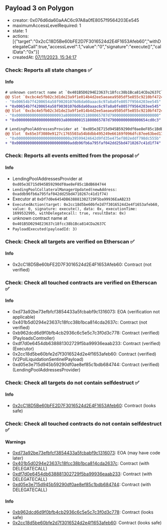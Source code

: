 ## Payload 3 on Polygon

- creator: 0x076d6da60aAAC6c97A8a0fE8057f9564203Ee545
- maximumAccessLevelRequired: 1
- state: 1
- actions: [{"target":"0x2cC18D5Be60bFE2D7F3016524d2E4F1653Afeb60","withDelegateCall":true,"accessLevel":1,"value":"0","signature":"execute()","callData":"0x"}]
- createdAt: [07/11/2023, 15:34:17](https://polygonscan.com/tx/0x943a777690958584f4a759db0940d4ad2e8ac37b37e831f6f81a02b0063dbae1)

### Check: Reports all state changes :white_check_mark:

#### Info


```diff
# unknown contract name at `0x401B5D0294E23637c18fcc38b1Bca814CDa2637C`
@@ Slot `0xcbc4e5fb02c3d1de23a9f1e014b4d2ee5aeaea9505df5e855c9210bf472495af` @@
- "0x00654b7f4200654a58f90201076d6da60aaac6c97a8a0fe8057f9564203ee545"
+ "0x00654b7f4200654a58f90301076d6da60aaac6c97a8a0fe8057f9564203ee545"
@@ Slot `0xcbc4e5fb02c3d1de23a9f1e014b4d2ee5aeaea9505df5e855c9210bf472495b0` @@
- "0x000000000000000000093a8000000151800065787d7900000000000000000000"
+ "0x000000000000000000093a8000000151800065787d79000000000000654cd0c3"
```

```diff
# LendingPoolAddressesProvider at `0xd05e3E715d945B59290df0ae8eF85c1BdB684744`
@@ Slot `0x65e3f3080e9127c1765503a54b8dbb495249e66169f096dfc87ee63bed17e22c` @@
- "0x000000000000000000000000a39599424642d9fd35e475ef802eddf798dc555b"
+ "0x000000000000000000000000addb96fb6a795faf042dd25bd4710267c41d1f74"
```


### Check: Reports all events emitted from the proposal :white_check_mark:

#### Info

- LendingPoolAddressesProvider at `0xd05e3E715d945B59290df0ae8eF85c1BdB684744`
- `LendingPoolCollateralManagerUpdated(newAddress: 0xaddb96fb6a795faf042dd25bd4710267c41d1f74)`
- Executor at `0xDf7d0e6454DB638881302729F5ba99936EaAB233`
- `ExecutedAction(target: 0x2cc18d5be60bfe2d7f3016524d2e4f1653afeb60, value: 0, signature: execute(), data: 0x, executionTime: 1699532995, withDelegatecall: true, resultData: 0x)`
- unknown contract name at `0x401B5D0294E23637c18fcc38b1Bca814CDa2637C`
- `PayloadExecuted(payloadId: 3)`

### Check: Check all targets are verified on Etherscan :white_check_mark:

#### Info

- 0x2cC18D5Be60bFE2D7F3016524d2E4F1653Afeb60: Contract (not verified)

### Check: Check all touched contracts are verified on Etherscan :white_check_mark:

#### Info

- 0xd73a92be73efbfcf3854433a5fcbabf9c1316073: EOA (verification not applicable)
- 0x401b5d0294e23637c18fcc38b1bca814cda2637c: Contract (not verified)
- 0xb962dcd6d9f0bfb4cb2936c6c5e5c7c3f0d3c778: Contract (verified) (PayloadsController)
- 0xdf7d0e6454db638881302729f5ba99936eaab233: Contract (verified) (Executor)
- 0x2cc18d5be60bfe2d7f3016524d2e4f1653afeb60: Contract (verified) (V2PolLiquidationSentinelPayload)
- 0xd05e3e715d945b59290df0ae8ef85c1bdb684744: Contract (verified) (LendingPoolAddressesProvider)

### Check: Check all targets do not contain selfdestruct :white_check_mark:

#### Info

- [0x2cC18D5Be60bFE2D7F3016524d2E4F1653Afeb60](https://polygonscan.com/address/0x2cC18D5Be60bFE2D7F3016524d2E4F1653Afeb60): Contract (looks safe)

### Check: Check all touched contracts do not contain selfdestruct :white_check_mark:

#### Warnings

- [0xd73a92be73efbfcf3854433a5fcbabf9c1316073](https://polygonscan.com/address/0xd73a92be73efbfcf3854433a5fcbabf9c1316073): EOA (may have code later)
- [0x401b5d0294e23637c18fcc38b1bca814cda2637c](https://polygonscan.com/address/0x401b5d0294e23637c18fcc38b1bca814cda2637c): Contract (with DELEGATECALL)
- [0xdf7d0e6454db638881302729f5ba99936eaab233](https://polygonscan.com/address/0xdf7d0e6454db638881302729f5ba99936eaab233): Contract (with DELEGATECALL)
- [0xd05e3e715d945b59290df0ae8ef85c1bdb684744](https://polygonscan.com/address/0xd05e3e715d945b59290df0ae8ef85c1bdb684744): Contract (with DELEGATECALL)

#### Info

- [0xb962dcd6d9f0bfb4cb2936c6c5e5c7c3f0d3c778](https://polygonscan.com/address/0xb962dcd6d9f0bfb4cb2936c6c5e5c7c3f0d3c778): Contract (looks safe)
- [0x2cc18d5be60bfe2d7f3016524d2e4f1653afeb60](https://polygonscan.com/address/0x2cc18d5be60bfe2d7f3016524d2e4f1653afeb60): Contract (looks safe)

